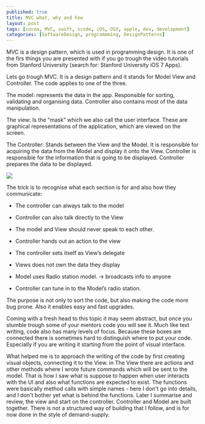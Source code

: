 ```yaml
---
published: true
title: MVC what, why and how
layout: post
tags: [cocoa, MVC, swift, xcode, iOS, OSX, apple, dev, development]
categories: [SoftwareDesign, programmming, DesignPatterns]
---
```

MVC is a design pattern, which is used in programming design. It is one of the firs things you are presented with if you go trough the video tutorials from Stanford University (search for: Stanford University iOS 7 Apps). 

Lets go trough MVC. It is a design pattern and it stands for Model View and Controller. The code applies to one of the three. 

The model: 
represents the data in the app. Responsible for sorting, validating and organising data. Controller also contains most of the data manipulation. 

The view: 
Is the “mask” which we also call the user interface. These are graphical representations of the application, which are viewed on the screen. 

The Controller: 
Stands between the View and the Model. It is responsible for acquiring the data from the Model and display it onto the View. Controller is responsible for the information that is going to be displayed. Controller prepares the data to be displayed. 

![](https://dl.dropboxusercontent.com/s/argf4b0dtchca4r/MVC.png)

The trick is to recognise what each section is for and also how they communicate: 
- The controller can always talk to the model 

- Controller can also talk directly to the View 

- The model and View should never speak to each other. 

- Controller hands out an action to the view 

- The controller sets itself as View’s delegate  

- Views does not own the data they display 

- Model uses Radio station model. -> broadcasts info to anyone 

- Controller can tune in to the Model’s radio station. 


The purpose is not only to sort the code, but also making the code more bug prone. Also it enables easy and fast upgrades. 

Coming with a fresh head to this topic it may seem abstract, but once you stumble trough some of your mentors code you will see it. Much like text writing, code also has many levels of focus. 
Because these boxes are connected there is sometimes hard to distinguish where to put your code. Especially if you are writing it starting from the point of visual interface. 

What helped me is to approach the writing of the code by first creating visual objects, connecting it to the View. in The View there are actions and other methods where I wrote future commands which will be sent to the model. That is how I saw what is suppose to happen when user interacts with the UI and also what functions are expected to exist. The functions were basically method calls with simple names - here I don't go into details, and I don't bother yet what is behind the functions. 
Later I summarise and review, the view and start on the controller. Controller and Model are built together. There is not a structured way of building that I follow, and is for now done in the style of demand-supply.